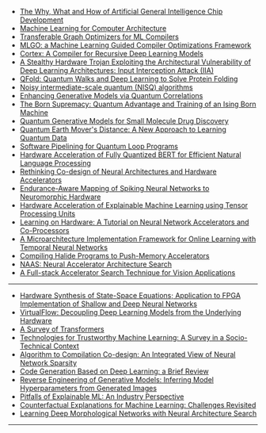
- [The Why, What and How of Artificial General Intelligence Chip Development](https://arxiv.org/pdf/2012.06338v1.pdf)
- [Machine Learning for Computer Architecture](https://ai.googleblog.com/2021/02/machine-learning-for-computer.html)
- [Transferable Graph Optimizers for ML Compilers](https://arxiv.org/pdf/2010.12438v2.pdf)
- [MLGO: a Machine Learning Guided Compiler
Optimizations Framework](https://arxiv.org/pdf/2101.04808v1.pdf)
- [Cortex: A Compiler for Recursive Deep Learning Models](https://arxiv.org/pdf/2011.01383v1.pdf)
- [A Stealthy Hardware Trojan Exploiting the
Architectural Vulnerability of Deep Learning
Architectures: Input Interception Attack (IIA)](https://arxiv.org/pdf/1911.00783v2.pdf)
- [QFold: Quantum Walks and Deep Learning to Solve Protein Folding](https://arxiv.org/pdf/2101.10279v1.pdf)
- [Noisy intermediate-scale quantum (NISQ) algorithms](https://arxiv.org/pdf/2101.08448v1.pdf)
- [Enhancing Generative Models via Quantum Correlations](https://arxiv.org/pdf/2101.08354v1.pdf)
- [The Born Supremacy: Quantum Advantage and Training of an Ising Born Machine](https://arxiv.org/pdf/1904.02214v3.pdf)
- [Quantum Generative Models for Small Molecule Drug Discovery](https://arxiv.org/pdf/2101.03438v1.pdf)
- [Quantum Earth Mover's Distance: A New Approach to Learning Quantum Data](https://arxiv.org/pdf/2101.03037v1.pdf)
- [Software Pipelining for Quantum Loop Programs](https://arxiv.org/pdf/2012.12700v1.pdf)
- [Hardware Acceleration of Fully Quantized BERT for Efficient Natural Language Processing](https://arxiv.org/pdf/2103.02800v1.pdf)
- [Rethinking Co-design of Neural Architectures and Hardware Accelerators](https://arxiv.org/pdf/2102.08619v1.pdf)
- [Endurance-Aware Mapping of Spiking Neural Networks to Neuromorphic Hardware](https://arxiv.org/pdf/2103.05707v1.pdf)
- [Hardware Acceleration of Explainable Machine Learning using Tensor Processing Units](https://arxiv.org/pdf/2103.11927v1.pdf)
- [Learning on Hardware: A Tutorial on Neural Network Accelerators and Co-Processors](https://arxiv.org/pdf/2104.09252v1.pdf)
- [A Microarchitecture Implementation Framework for
Online Learning with Temporal Neural Networks](https://arxiv.org/pdf/2105.13262.pdf)
- [Compiling Halide Programs to Push-Memory
Accelerators](https://arxiv.org/pdf/2105.12858.pdf)
- [NAAS: Neural Accelerator Architecture Search](https://arxiv.org/pdf/2105.13258.pdf)
- [A Full-stack Accelerator Search Technique for Vision Applications](https://arxiv.org/pdf/2105.12842.pdf)

----------
- [Hardware Synthesis of State-Space Equations; Application to FPGA Implementation of Shallow and Deep Neural Networks](https://arxiv.org/pdf/2105.07131v1.pdf)
- [VirtualFlow: Decoupling Deep Learning Models from the Underlying Hardware](https://arxiv.org/pdf/2009.09523v2.pdf)
- [A Survey of Transformers](https://arxiv.org/pdf/2106.04554v1.pdf)
- [Technologies for Trustworthy Machine Learning: A Survey in a Socio-Technical Context](https://arxiv.org/abs/2007.08911v2)
- [Algorithm to Compilation Co-design: An Integrated
View of Neural Network Sparsity](https://arxiv.org/pdf/2106.08846.pdf)
- [Code Generation Based on Deep Learning: a Brief Review](https://arxiv.org/pdf/2106.08253.pdf)
- [Reverse Engineering of Generative Models:
Inferring Model Hyperparameters from
Generated Images](https://arxiv.org/pdf/2106.07873.pdf)
- [Pitfalls of Explainable ML: An Industry Perspective](https://arxiv.org/pdf/2106.07758.pdf)
- [Counterfactual Explanations for Machine
Learning: Challenges Revisited](https://arxiv.org/pdf/2106.07756.pdf)
- [Learning Deep Morphological Networks with Neural Architecture Search](https://arxiv.org/pdf/2106.07714.pdf)


----------------------
